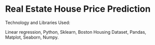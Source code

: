 # Real Estate House Price Prediction

Technology and Libraries Used:

Linear regression,
Python,
Sklearn,
Boston Housing Dataset,
Pandas,
Matplot,
Seaborn,
Numpy.
